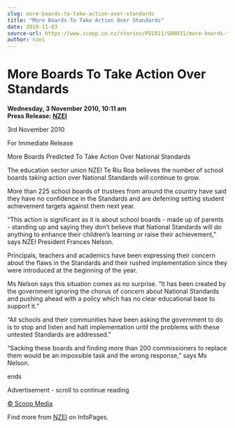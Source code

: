 ```yaml
---
slug: more-boards-to-take-action-over-standards
title: "More Boards To Take Action Over Standards"
date: 2010-11-03
source-url: https://www.scoop.co.nz/stories/PO1011/S00031/more-boards-to-take-action-over-standards.htm
author: nzei
---
```

More Boards To Take Action Over Standards
=========================================

**Wednesday, 3 November 2010, 10:11 am**  
**Press Release: [NZEI](https://info.scoop.co.nz/NZEI)**

3rd November 2010

  
For Immediate Release

  
More Boards Predicted To Take Action Over National Standards

The education sector union NZEI Te Riu Roa believes the number of school boards taking action over National Standards will continue to grow.

More than 225 school boards of trustees from around the country have said they have no confidence in the Standards and are deferring setting student achievement targets against them next year.

“This action is significant as it is about school boards - made up of parents - standing up and saying they don’t believe that National Standards will do anything to enhance their children’s learning or raise their achievement,” says NZEI President Frances Nelson.

Principals, teachers and academics have been expressing their concern about the flaws in the Standards and their rushed implementation since they were introduced at the beginning of the year.

Ms Nelson says this situation comes as no surprise. “It has been created by the government ignoring the chorus of concern about National Standards and pushing ahead with a policy which has no clear educational base to support it.”

“All schools and their communities have been asking the government to do is to stop and listen and halt implementation until the problems with these untested Standards are addressed.”

“Sacking these boards and finding more than 200 commissioners to replace them would be an impossible task and the wrong response,” says Ms Nelson.

  
ends  

  

Advertisement - scroll to continue reading





[© Scoop Media](http://www.scoop.co.nz/about/terms.html)

Find more from [NZEI](https://info.scoop.co.nz/NZEI) on InfoPages.